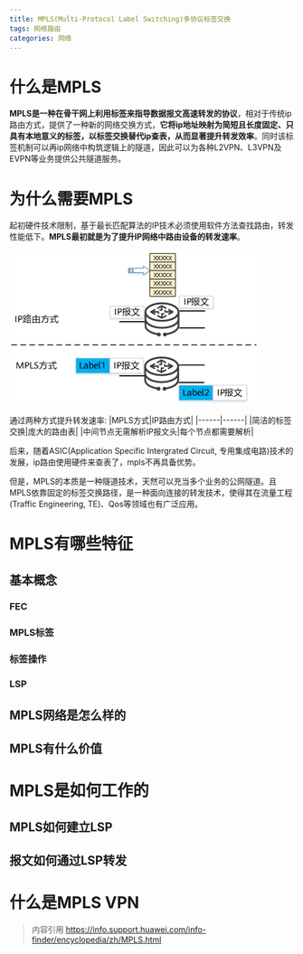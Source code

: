 ```yaml
---
title: MPLS(Multi-Protocol Label Switching)多协议标签交换
tags: 网络路由
categories: 网络
---
```


# 什么是MPLS
**MPLS是一种在骨干网上利用标签来指导数据报文高速转发的协议**，相对于传统ip路由方式，提供了一种新的网络交换方式，**它将ip地址映射为简短且长度固定、只具有本地意义的标签，以标签交换替代ip查表，从而显著提升转发效率**。同时该标签机制可以再ip网络中构筑逻辑上的隧道，因此可以为各种L2VPN、L3VPN及EVPN等业务提供公共隧道服务。

# 为什么需要MPLS
起初硬件技术限制，基于最长匹配算法的IP技术必须使用软件方法查找路由，转发性能低下。**MPLS最初就是为了提升IP网络中路由设备的转发速率**。

![](../../image/network/mpls/mplsVSip.png 'IP路由与MPLS方式对比')


通过两种方式提升转发速率:
|MPLS方式|IP路由方式|
|------|------|
|简洁的标签交换|庞大的路由表|
|中间节点无需解析IP报文头|每个节点都需要解析|

后来，随着ASIC(Application Specific Intergrated Circuit, 专用集成电路)技术的发展，ip路由使用硬件来查表了，mpls不再具备优势。

但是，MPLS的本质是一种隧道技术，天然可以充当多个业务的公网隧道。且MPLS依靠固定的标签交换路径，是一种面向连接的转发技术，使得其在流量工程(Traffic Engineering, TE)、Qos等领域也有广泛应用。

# MPLS有哪些特征
## 基本概念
### FEC

### MPLS标签

### 标签操作


### LSP

## MPLS网络是怎么样的

## MPLS有什么价值


# MPLS是如何工作的
## MPLS如何建立LSP

## 报文如何通过LSP转发

# 什么是MPLS VPN




>内容引用 https://info.support.huawei.com/info-finder/encyclopedia/zh/MPLS.html


